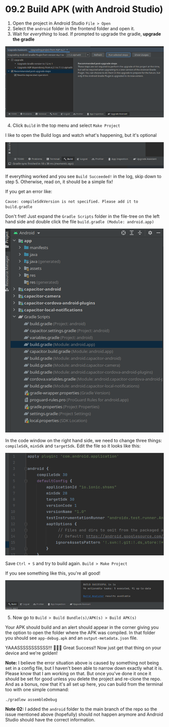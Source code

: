 # 09.2 Build APK \(with Android Studio\)

1. Open the project in Android Studio  `File > Open` 
2. Select the `android` folder in the frontend folder and open it. 
3. Wait for _everything_ to load. If prompted to upgrade the gradle, **upgrade the gradle**

![](.gitbook/assets/gradle-upgrade.png)

4. Click `Build` in the top menu and select `Make Project`  
  
I like to open the Build logs and watch what's happening, but it's optional

![](.gitbook/assets/buil-logs-tab.png)

If everything worked and you see `Build Succeeded!` in the log, skip down to step 5. Otherwise, read on, it should be a simple fix!  
  
If you get an error like:   
  
`Cause: compileSdkVersion is not specified. Please add it to build.gradle`

Don't fret! Just expand the `Gradle Scripts` folder in the file-tree on the left hand side and double click the file `build.gradle (Module: android.app)`

![](.gitbook/assets/gradle-filetree.png)

In the code window on the right hand side, we need to change three things: `compileSdk`, `minSdk` and `targetSdk`. Edit the file so it looks like this:

![](.gitbook/assets/change-sdk-versions.png)

Save `Ctrl + S` and try to build again. `Build > Make Project`

If you see something like this, you're all good!

![](.gitbook/assets/build-successful.png)

5. Now go to `Build > Build Bundle(s)/APK(s) > Build APK(s)`

Your APK should build and an alert should appear in the corner giving you the option to open the folder where the APK was compiled. In that folder you should see `app-debug.apk` and an `output-metadata.json` file.

YAAASSSSSSSSSSS!!! 🎉🎉💃 Great Success!! Now just get that thing on your device and we're golden!

**Note:** I believe the error situation above is caused by something not being set in a config file, but I haven't been able to narrow down exactly what it is. Please know that I am working on that. But once you've done it once it should be set for good unless you delete the project and re-clone the repo. And as a bonus, now that it's all set up here, you can build from the terminal too with one simple command:  
  
`./gradlew assembleDebug`

**Note 02:** I added the `android` folder to the main branch of the repo so the issue mentioned above \(hopefully\) should not happen anymore and Android Studio should have the correct information.

